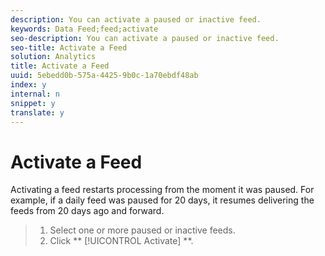 ```yaml
---
description: You can activate a paused or inactive feed.
keywords: Data Feed;feed;activate
seo-description: You can activate a paused or inactive feed.
seo-title: Activate a Feed
solution: Analytics
title: Activate a Feed
uuid: 5ebedd0b-575a-4425-9b0c-1a70ebdf48ab
index: y
internal: n
snippet: y
translate: y
---
```


# Activate a Feed

Activating a feed restarts processing from the moment it was paused. For example, if a daily feed was paused for 20 days, it resumes delivering the feeds from 20 days ago and forward. 

>1. Select one or more paused or inactive feeds.
>1. Click ** [!UICONTROL  Activate] **.

